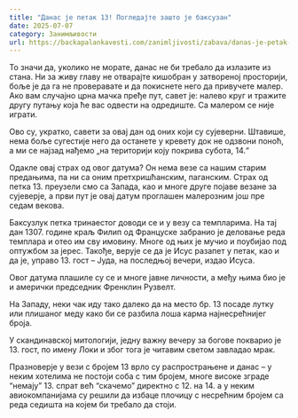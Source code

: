 ```yaml
---
title: "Данас је петак 13! Погледајте зашто је баксузан"
date: 2025-07-07
category: Занимљивости
url: https://backapalankavesti.com/zanimljivosti/zabava/danas-je-petak-13-pogledajte-zasto-je-baksuzan/
---
```


То значи да, уколико не морате, данас не би требало да излазите из стана. Ни за живу главу не отварајте кишобран у затвореној просторији, боље је да га не проверавате и да покиснете него да привучете малер. Ако вам случајно црна мачка пређе пут, савет је: налево круг и тражите другу путању која ће вас одвести на одредиште. Са малером се није играти.

Ово су, укратко, савети за овај дан од оних који су сујеверни. Штавише, нема боље сугестије него да останете у кревету док не одзвони поноћ, а ми се најзад нађемо „на територији коју покрива субота, 14.“

Одакле овај страх од овог датума? Он нема везе са нашим старим предањима, па ни са оним претхришћанским, паганским. Страх од петка 13. преузели смо са Запада, као и многе друге појаве везане за сујеверје, а први пут је овај датум проглашен малерозним још пре седам векова.

Баксузлук петка тринаестог доводи се и у везу са темпларима. На тај дан 1307. године краљ Филип од Француске забранио је деловање реда темплара и отео им сву имовину. Многе од њих је мучио и поубијао под оптужбом за јерес. Такође, верује се да је Исус разапет у петак, као и да је, управо 13. гост – Јуда, на последњој вечери, издао Исуса.

Овог датума плашиле су се и многе јавне личности, а међу њима био је и амерички председник Френклин Рузвелт.

На Западу, неки чак иду тако далеко да на место бр. 13 посаде лутку или плишаног меду како би се разбила лоша карма најнесрећнијег броја.

У скандинавској митологији, једну важну вечеру за богове покварио је 13. гост, по имену Локи и због тога је читавим светом завладао мрак.

Празноверје у вези с бројем 13 врло су распрострањене и данас – у неким хотелима не постоји соба с тим бројем, многе високе зграде “немају” 13. спрат већ “скачемо” директно с 12. на 14. а у неким авиокомпанијама су решили да избаце плочицу с несрећним бројем са реда седишта на којем би требало да стоји.
